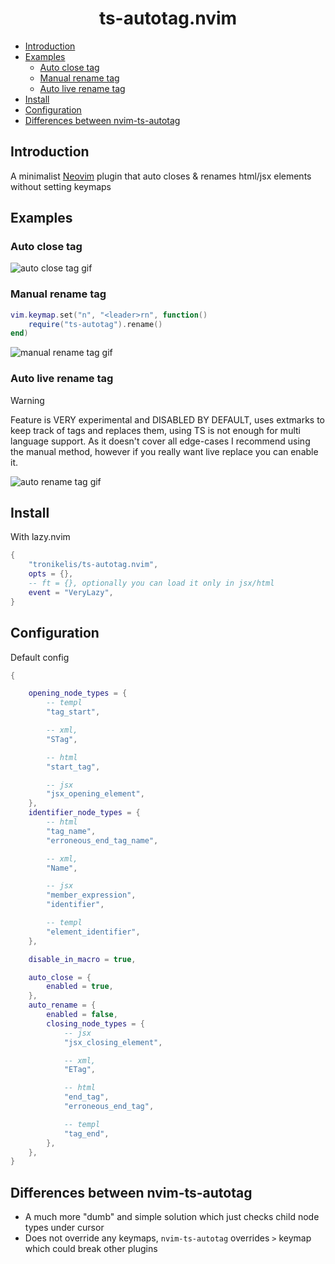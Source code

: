 <h1 align="center">
    ts-autotag.nvim
</h1>

<!--toc:start-->
- [Introduction](#introduction)
- [Examples](#examples)
  - [Auto close tag](#auto-close-tag)
  - [Manual rename tag](#manual-rename-tag)
  - [Auto live rename tag](#auto-live-rename-tag)
- [Install](#install)
- [Configuration](#configuration)
- [Differences between nvim-ts-autotag](#differences-between-nvim-ts-autotag)
<!--toc:end-->

## Introduction

A minimalist [Neovim](https://neovim.io/) plugin that auto closes & renames html/jsx elements without setting keymaps

## Examples

### Auto close tag

![auto close tag gif](https://github.com/user-attachments/assets/64654405-3748-4164-ae52-911d96c2637a)

### Manual rename tag

```lua
vim.keymap.set("n", "<leader>rn", function()
	require("ts-autotag").rename()
end)
```

![manual rename tag gif](https://github.com/user-attachments/assets/0897a3e0-e81d-4be5-8a9c-c8ae98b81b31)

### Auto live rename tag

> [!WARNING]
> Feature is VERY experimental and DISABLED BY DEFAULT, uses extmarks to keep track of tags and replaces them, using TS is not enough for multi language support.
> As it doesn't cover all edge-cases I recommend using the manual method, however if you really want live replace you can enable it.

![auto rename tag gif](https://github.com/user-attachments/assets/ae6f17ab-6108-4805-b86a-ccd047df9ab9)

## Install

With lazy.nvim

```lua
{
    "tronikelis/ts-autotag.nvim",
    opts = {},
    -- ft = {}, optionally you can load it only in jsx/html
    event = "VeryLazy",
}
```

## Configuration

Default config

```lua
{

	opening_node_types = {
		-- templ
		"tag_start",

		-- xml,
		"STag",

		-- html
		"start_tag",

		-- jsx
		"jsx_opening_element",
	},
	identifier_node_types = {
		-- html
		"tag_name",
		"erroneous_end_tag_name",

		-- xml,
		"Name",

		-- jsx
		"member_expression",
		"identifier",

		-- templ
		"element_identifier",
	},

	disable_in_macro = true,

	auto_close = {
		enabled = true,
	},
	auto_rename = {
		enabled = false,
		closing_node_types = {
			-- jsx
			"jsx_closing_element",

			-- xml,
			"ETag",

			-- html
			"end_tag",
			"erroneous_end_tag",

			-- templ
			"tag_end",
		},
	},
}
```

## Differences between nvim-ts-autotag

- A much more "dumb" and simple solution which just checks child node types under cursor
- Does not override any keymaps, `nvim-ts-autotag` overrides `>` keymap which could break other plugins
